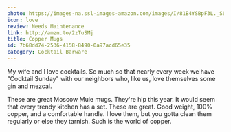 ```yaml
---
photo: https://images-na.ssl-images-amazon.com/images/I/81B4YSBpF3L._SL1500_.jpg
icon: love
review: Needs Maintenance
link: http://amzn.to/2zTuSMj
title: Copper Mugs
id: 7b68dd74-2536-4158-8490-0a97acd65e35
category: Cocktail Barware
---
```

My wife and I love cocktails. So much so that nearly every week we have "Cocktail Sunday" with our neighbors who, like us, love themselves some gin and mezcal.

These are great Moscow Mule mugs. They're hip this year. It would seem that every trendy kitchen has a set. These are great. Good weight, 100% copper, and a comfortable handle. I love them, but you gotta clean them regularly or else they tarnish. Such is the world of copper.

